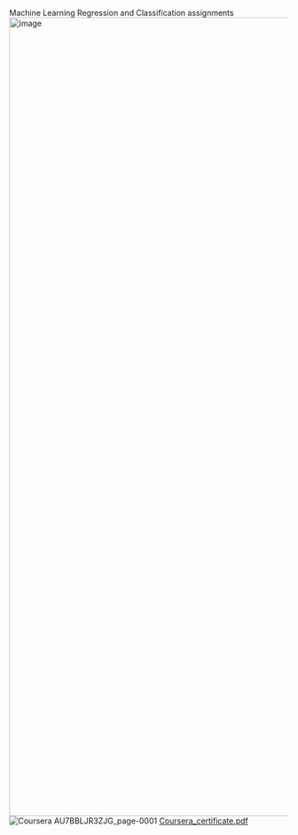 Machine Learning Regression and Classification assignments 
<img width="1440" alt="image" src="https://user-images.githubusercontent.com/43356852/223100099-36f65825-87e0-468a-9aac-e1fdde5010d3.png">
![Coursera AU7BBLJR3ZJG_page-0001](https://user-images.githubusercontent.com/43356852/224814365-4880ca73-dc3e-4cfe-8608-a797c767f030.jpg)
[Coursera_certificate.pdf](https://github.com/scry-monsters/Supervised-ML-Regression-and-Classification/files/10951799/Coursera_certificate.pdf)
